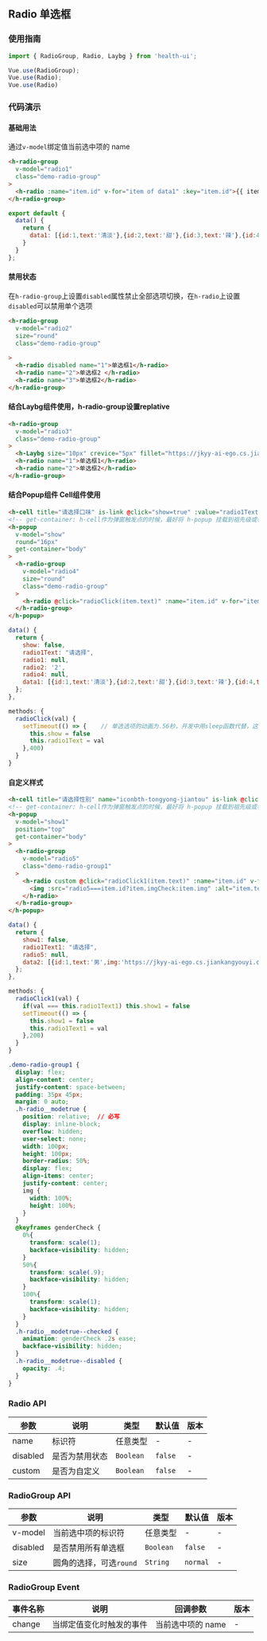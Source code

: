 ## Radio 单选框

### 使用指南
``` javascript
import { RadioGroup, Radio, Laybg } from 'health-ui';

Vue.use(RadioGroup);
Vue.use(Radio);
Vue.use(Radio)
```
### 代码演示

#### 基础用法

通过`v-model`绑定值当前选中项的 name

```html
<h-radio-group
  v-model="radio1"
  class="demo-radio-group"
>
  <h-radio :name="item.id" v-for="item of data1" :key="item.id">{{ item.text }}</h-radio>
</h-radio-group>
```

```javascript
export default {
  data() {
    return {
      data1: [{id:1,text:'清淡'},{id:2,text:'甜'},{id:3,text:'辣'},{id:4,text:'咸'},{id:5,text:'不挑食都可以'}]
    }
  }
};
```

#### 禁用状态

在`h-radio-group`上设置`disabled`属性禁止全部选项切换，在`h-radio`上设置`disabled`可以禁用单个选项

```html
<h-radio-group
  v-model="radio2"
  size="round"
  class="demo-radio-group"
  
>
  <h-radio disabled name="1">单选框1</h-radio>
  <h-radio name="2">单选框2 </h-radio>
  <h-radio name="3">单选框2</h-radio>
</h-radio-group>
```

#### 结合Laybg组件使用，h-radio-group设置replative

```html
<h-radio-group
  v-model="radio3"
  class="demo-radio-group"
>
  <h-Laybg size="10px" crevice="5px" fillet="https://jkyy-ai-ego.cs.jiankangyouyi.com/evaluation-tcm/1/sy_bg_zuoshang.png"/>
  <h-radio name="1">单选框1</h-radio>
  <h-radio name="2">单选框2</h-radio>
</h-radio-group>
```
#### 结合Popup组件 Cell组件使用

```html
<h-cell title="请选择口味" is-link @click="show=true" :value="radio1Text" />
<!-- get-container: h-cell作为弹窗触发点的时候，最好将 h-popup 挂载到祖先级或者body-->
<h-popup
  v-model="show"
  round="16px"
  get-container="body"  
>
  <h-radio-group
    v-model="radio4"
    size="round"
    class="demo-radio-group"
  >
    <h-radio @click="radioClick(item.text)" :name="item.id" v-for="item of data1" :key="item.id">{{ item.text }}</h-radio>
  </h-radio-group>
</h-popup>
```
```javascript
data() {
  return {
    show: false,
    radio1Text: "请选择",
    radio1: null,
    radio2: '2',
    radio4: null,
    data1: [{id:1,text:'清淡'},{id:2,text:'甜'},{id:3,text:'辣'},{id:4,text:'咸'},{id:5,text:'不挑食都可以'}]
  };
},

methods: {
  radioClick(val) {
    setTimeout(() => {    // 单选选项的动画为.56秒，开发中用sleep函数代替，这里只做演示
      this.show = false
      this.radio1Text = val
    },400)
  }
}
```

#### 自定义样式

```html
<h-cell title="请选择性别" name="iconbth-tongyong-jiantou" is-link @click="show1=true" :value="radio1Text1" />
<!-- get-container: h-cell作为弹窗触发点的时候，最好将 h-popup 挂载到祖先级或者body-->
<h-popup
  v-model="show1"
  position="top"
  get-container="body"
>
  <h-radio-group
    v-model="radio5"
    class="demo-radio-group1"
  >
    <h-radio custom @click="radioClick1(item.text)" :name="item.id" v-for="item of data2" :key="item.id">
      <img :src="radio5===item.id?item.imgCheck:item.img" :alt="item.text">
    </h-radio>
  </h-radio-group>
</h-popup>
```
```javascript
data() {
  return {
    show1: false,
    radio1Text1: "请选择",
    radio5: null,
    data2: [{id:1,text:'男',img:'https://jkyy-ai-ego.cs.jiankangyouyi.com/jkyy-evaluation-sy/1/boy.png',imgCheck: 'https://jkyy-ai-ego.cs.jiankangyouyi.com/jkyy-evaluation-sy/1/boy1.png'},{id:2,text:'女',img:'https://jkyy-ai-ego.cs.jiankangyouyi.com/jkyy-evaluation-sy/1/girl.png',imgCheck: 'https://jkyy-ai-ego.cs.jiankangyouyi.com/jkyy-evaluation-sy/1/girl1.png'}]
  };
},

methods: {
  radioClick1(val) {
    if(val === this.radio1Text1) this.show1 = false
    setTimeout(() => {
      this.show1 = false
      this.radio1Text1 = val
    },200)
  }
}
```
```css
.demo-radio-group1 {
  display: flex;
  align-content: center;
  justify-content: space-between;
  padding: 35px 45px;
  margin: 0 auto;
  .h-radio__modetrue {
    position: relative;  // 必写
    display: inline-block;
    overflow: hidden;
    user-select: none;
    width: 100px;
    height: 100px;
    border-radius: 50%;
    display: flex;
    align-items: center;
    justify-content: center;
    img {
      width: 100%;
      height: 100%;
    }
  }
  @keyframes genderCheck {
    0%{
      transform: scale(1);
      backface-visibility: hidden;
    }
    50%{
      transform: scale(.9);
      backface-visibility: hidden;
    }
    100%{
      transform: scale(1);
      backface-visibility: hidden;
    }
  }
  .h-radio__modetrue--checked {
    animation: genderCheck .2s ease;
    backface-visibility: hidden;
  }
  .h-radio__modetrue--disabled {
    opacity: .4;
  }
}
```
### Radio API

| 参数 | 说明 | 类型 | 默认值 | 版本 |
|------|------|------|------|------|
| name | 标识符 | 任意类型 | - | - |
| disabled | 是否为禁用状态 | `Boolean` | `false` | - |
| custom | 是否为自定义 | `Boolean` | `false` | - |

### RadioGroup API

| 参数 | 说明 | 类型 | 默认值 | 版本 |
|------|------|------|------|------|
| v-model | 当前选中项的标识符 | 任意类型 | - | - |
| disabled | 是否禁用所有单选框 | `Boolean` | `false` | - |
| size | 圆角的选择，可选`round` | `String` | `normal` | - |

### RadioGroup Event

| 事件名称 | 说明 | 回调参数 | 版本 |
|------|------|------|------|
| change | 当绑定值变化时触发的事件 | 当前选中项的 name | - |
